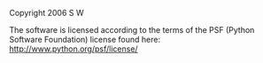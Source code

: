 Copyright 2006 S W

The software is licensed according to the terms of the PSF (Python Software Foundation) license found here: http://www.python.org/psf/license/
